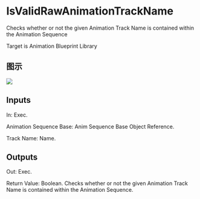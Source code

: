 # IsValidRawAnimationTrackName

Checks whether or not the given Animation Track Name is contained within the Animation Sequence

Target is Animation Blueprint Library

## 图示

![]($-20221218-17520215.png)

## Inputs

In: Exec.

Animation Sequence Base: Anim Sequence Base Object Reference.

Track Name: Name.  

## Outputs

Out: Exec.

Return Value: Boolean. Checks whether or not the given Animation Track Name is contained within the Animation Sequence.

